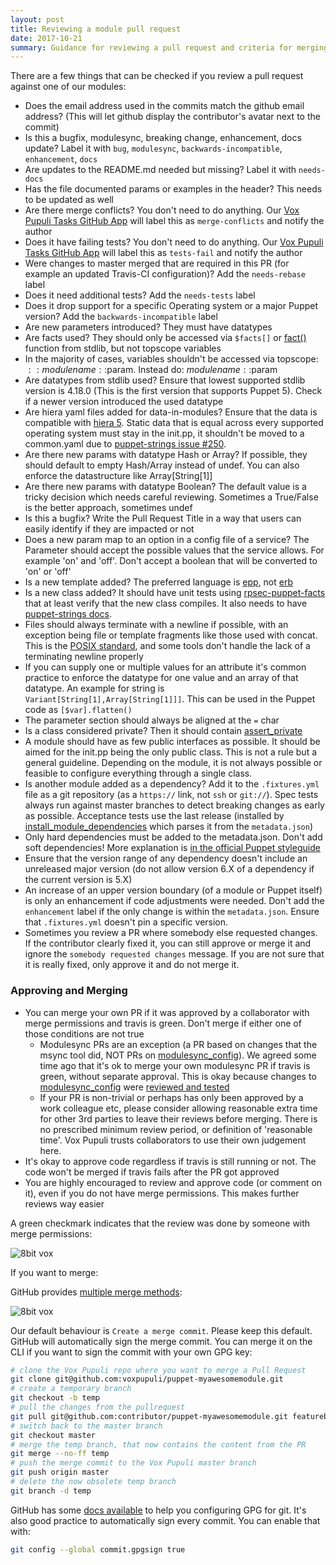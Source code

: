 ```yaml
---
layout: post
title: Reviewing a module pull request
date: 2017-10-21
summary: Guidance for reviewing a pull request and criteria for merging.
---
```


There are a few things that can be checked if you review a pull request against
one of our modules:

* Does the email address used in the commits match the github email address? (This will let github display the contributor's avatar next to the commit)
* Is this a bugfix, modulesync, breaking change, enhancement, docs update? Label it with `bug`, `modulesync`, `backwards-incompatible`, `enhancement`, `docs`
* Are updates to the README.md needed but missing? Label it with `needs-docs`
* Has the file documented params or examples in the header? This needs to be updated as well
* Are there merge conflicts? You don't need to do anything. Our [Vox Pupuli Tasks GitHub App][vpt] will label this as `merge-conflicts` and notify the author
* Does it have failing tests? You don't need to do anything. Our [Vox Pupuli Tasks GitHub App][vpt] will label this as `tests-fail` and notify the author
* Were changes to master merged that are required in this PR (for example an updated Travis-CI configuration)? Add the `needs-rebase` label
* Does it need additional tests? Add the `needs-tests` label
* Does it drop support for a specific Operating system or a major Puppet version? Add the `backwards-incompatible` label
* Are new parameters introduced? They must have datatypes
* Are facts used? They should only be accessed via `$facts[]` or [fact()](https://github.com/puppetlabs/puppetlabs-stdlib/blob/master/REFERENCE.md#fact) function from stdlib, but not topscope variables
* In the majority of cases, variables shouldn't be accessed via topscope: $::modulename::$param. Instead do: $modulename::$param
* Are datatypes from stdlib used? Ensure that lowest supported stdlib version is 4.18.0 (This is the first version that supports Puppet 5). Check if a newer version introduced the used datatype
* Are hiera yaml files added for data-in-modules? Ensure that the data is compatible with [hiera 5](https://puppet.com/docs/puppet/5.3/hiera_migrate.html#use-cases-for-upgrading-to-hiera-5). Static data that is equal across every supported operating system must stay in the init.pp, it shouldn't be moved to a common.yaml due to [puppet-strings issue #250](https://github.com/puppetlabs/puppet-strings/issues/250).
* Are there new params with datatype Hash or Array? If possible, they should default to empty Hash/Array instead of undef. You can also enforce the datastructure like Array[String[1]]
* Are there new params with datatype Boolean? The default value is a tricky decision which needs careful reviewing. Sometimes a True/False is the better approach, sometimes undef
* Is this a bugfix? Write the Pull Request Title in a way that users can easily identify if they are impacted or not
* Does a new param map to an option in a config file of a service? The Parameter should accept the possible values that the service allows. For example 'on' and 'off'. Don't accept a boolean that will be converted to 'on' or 'off'
* Is a new template added? The preferred language is [epp](https://puppet.com/docs/puppet/latest/lang_template_epp.html), not [erb](https://puppet.com/docs/puppet/latest/lang_template_erb.html)
* Is a new class added? It should have unit tests using [rpsec-puppet-facts](https://github.com/mcanevet/rspec-puppet-facts#rspec-puppet-facts) that at least verify that the new class compiles. It also needs to have [puppet-strings docs](https://puppet.com/docs/puppet/6.17/puppet_strings.html).
* Files should always terminate with a newline if possible, with an exception being file or template fragments like those used with concat. This is the [POSIX standard][posix], and some tools don't handle the lack of a terminating newline properly
* If you can supply one or multiple values for an attribute it's common practice to enforce the datatype for one value and an array of that datatype. An example for string is `Variant[String[1],Array[String[1]]]`. This can be used in the Puppet code as `[$var].flatten()`
* The parameter section should always be aligned at the `=` char
* Is a class considered private? Then it should contain [assert_private][as]
* A module should have as few public interfaces as possible. It should be aimed for the init.pp being the only public class. This is not a rule but a general guideline. Depending on the module, it is not always possible or feasible to configure everything through a single class.
* Is another module added as a dependency? Add it to the `.fixtures.yml` file as a git repository (as a `https://` link, not `ssh` or `git://`). Spec tests always run against master branches to detect breaking changes as early as possible. Acceptance tests use the last release (installed by [install_module_dependencies][imd] which parses it from the `metadata.json`)
* Only hard dependencies must be added to the metadata.json. Don't add soft dependencies! More explanation is [in the official Puppet styleguide][styleguide]
* Ensure that the version range of any dependency doesn't include an unreleased major version (do not allow version 6.X of a dependency if the current version is 5.X)
* An increase of an upper version boundary (of a module or Puppet itself) is only an enhancement if code adjustments were needed. Don't add the `enhancement` label if the only change is within the `metadata.json`. Ensure that `.fixtures.yml` doesn't pin a specific version.
* Sometimes you review a PR where somebody else requested changes. If the contributor clearly fixed it, you can still approve or merge it and ignore the `somebody requested changes` message. If you are not sure that it is really fixed, only approve it and do not merge it.

### Approving and Merging

* You can merge your own PR if it was approved by a collaborator with merge permissions and travis is green. Don't merge if either one of those conditions are not true
  * Modulesync PRs are an exception (a PR based on changes that the msync tool did, NOT PRs on [modulesync_config][ms_docs]). We agreed some time ago that it's ok to merge your own modulesync PR if travis is green, without separate approval. This is okay because changes to [modulesync_config][ms_docs] were [reviewed and tested](ms_guide)
  * If your PR is non-trivial or perhaps has only been approved by a work colleague etc, please consider allowing reasonable extra time for other 3rd parties to leave their reviews before merging.
    There is no prescribed minimum review period, or definition of 'reasonable time'. Vox Pupuli trusts collaborators to use their own judgement here.
* It's okay to approve code regardless if travis is still running or not. The code won't be merged if travis fails after the PR got approved
* You are highly encouraged to review and approve code (or comment on it), even if you do not have merge permissions. This makes further reviews way easier

A green checkmark indicates that the review was done by someone with merge permissions:

<img alt="8bit vox" src="{{ site.url }}{{ site.baseurl }}/static/images/approved_pr_by_collaborator.png"/>


If you want to merge:

GitHub provides [multiple merge methods](methods):

<img alt="8bit vox" src="{{ site.url }}{{ site.baseurl }}/static/images/merge_methods.png"/>

Our default behaviour is `Create a merge commit`. Please keep this default.
GitHub will automatically sign the merge commit. You can merge it on the CLI if
you want to sign the commit with your own GPG key:

```sh
# clone the Vox Pupuli repo where you want to merge a Pull Request
git clone git@github.com:voxpupuli/puppet-myawesomemodule.git
# create a temporary branch
git checkout -b temp
# pull the changes from the pullrequest
git pull git@github.com:contributor/puppet-myawesomemodule.git featurebranch_from_the_pr
# switch back to the master branch
git checkout master
# merge the temp branch, that now contains the content from the PR
git merge --no-ff temp
# push the merge commit to the Vox Pupuli master branch
git push origin master
# delete the now obsolete temp branch
git branch -d temp
```

GitHub has some [docs available](gpg) to help you configuring GPG for git.
It's also good practice to automatically sign every commit. You can enable that
with:

```sh
git config --global commit.gpgsign true
```

[ms_docs]: https://github.com/voxpupuli/modulesync_config#modulesync-configs
[ms_guide]: https://github.com/voxpupuli/modulesync_config#contribution
[vpt]: https://github.com/voxpupuli/vox-pupuli-tasks#vox-pupuli-tasks---the-webapp-for-community-management
[posix]: http://pubs.opengroup.org/onlinepubs/9699919799/basedefs/V1_chap03.html#tag_03_206
[as]: https://github.com/puppetlabs/puppetlabs-stdlib/blob/master/REFERENCE.md#assert_private
[imd]: https://github.com/puppetlabs/beaker-module_install_helper#install_module_dependencies
[styleguide]: https://puppet.com/docs/puppet/5.5/style_guide.html#dependencies
[methods]: https://help.github.com/en/articles/about-merge-methods-on-github
[gpg]: https://help.github.com/en/articles/generating-a-new-gpg-key
